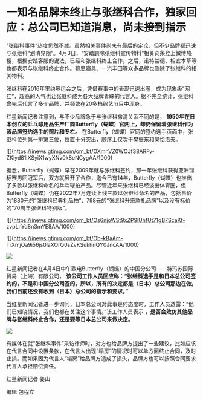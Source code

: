 # 一知名品牌未终止与张继科合作，独家回应：总公司已知道消息，尚未接到指示

“张继科事件”热度仍然不减。虽然相关事件尚未有最后的定论，但不少品牌都迅速与张继科“划清界限”。4月3日，“安踏删除张继科宣传物料”相关词条登上微博热搜，根据安踏客服的说法，已经和张继科终止合作。之后，诺特兰德、相宜本草等也都表示与张继科终止合作。慕思寝具、一汽丰田等众多品牌也删除了张继科的相关物料。

张继科在2016年里约奥运会之后，凭借赛事中的表现迅速出圈，成为现象级“网红”，超高的人气也让张继科成为各大品牌青睐的代言人。据不完全统计，张继科曾先后代言了多个品牌，并频繁在20多档综艺节目中现身。

红星新闻记者注意到，与不少品牌急于与张继科撇清关系不同的是，
**1950年在日本创立的乒乓球用品生产厂商Butterfly（蝴蝶）官网上，却仍保留着张继科作为该品牌签约选手的照片和专栏。**
在Butterfly（蝴蝶）官网的签约选手页面中，张继科位列第一排第三位，位置十分突出，顺序上仅次于樊振东和奥恰洛夫。

![](https://inews.gtimg.com/om_bt/OXmnVZ0WOJf38ARFv-
ZKiyd81IXSyiX1wyXNv0k8eNCygAA/1000)

据悉，Butterfly（蝴蝶）早在2009年就与张继科签约，那一年张继科获得亚洲锦标赛男团冠军后，双方就展开了合作，迄今已有14年，Butterfly（蝴蝶）也推出了多款以张继科命名的乒乓球拍产品。尽管近年来张继科已经淡出体育圈，但Butterfly（蝴蝶）仍在2022年7月连续上线三款以张继科命名的产品，包括售价为1880元的“张继科经典礼品拍”、798元的“张继科升级款礼品牌”以及没有标价的“70周年张继科特别版”。

![](https://inews.gtimg.com/om_bt/Os6njoWSt9xZP9lUhfUt71gB7ScaKf-
zvpLnYd8n3mYE8AA/1000)

![](https://inews.gtimg.com/om_bt/Ob-kBaAm-
TrXmjOa9i56js0laXOrQ0sZvKSukhnQY0JncAA/1000)

![](https://inews.gtimg.com/om_bt/OJY0EJB7W2nMYbaf7oYxWNGGfYSEIW0i_uYgsbs1xypVAAA/1000)

红星新闻记者在4月4日中午致电Butterfly（蝴蝶）的中国分公司——特玛苏国际贸易（上海）有限公司，
**该公司工作人员回应称：“张继科选手是和日本总公司签约的，不是和中国分公司签的。所以，所有的决定都是（日本）总公司那边在做，我们目前还没有收到（日本）总公司的指示和要求。”**

当红星新闻记者进一步询问，日本总公司对此事是何态度时，工作人员透露：“他们已知晓情况，我们也都在关注这个事情。”该工作人员表示
**，是否会效仿其他品牌与张继科终止合作，还是要等日本总公司来做决定。**

![](https://inews.gtimg.com/om_bt/OkJiYlec2RtW4Mtz3MmrP7Gk5WmvJExc431yEUv4rjdkoAA/1000)

有媒体在就“张继科事件”采访律师时，对方也给品牌方提出了一些建议，比如应该在代言合同中设置条款，在代言人出现“塌房”的情况时可以单方面终止合同，及时止损。而如果因为代言人“塌房”给品牌方造成了损失，品牌方也可以按照合同要求代言人承担赔偿责任。

红星新闻记者 姜山

编辑 包程立

